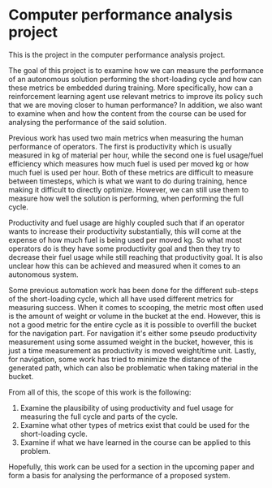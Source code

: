# Computer performance analysis project
This is the project in the computer performance analysis project.  

The goal of this project is to examine how we can measure the performance of an autonomous solution performing the short-loading cycle and how can these metrics be embedded during training.
More specifically, how can a reinforcement learning agent use relevant metrics to improve its policy such that we are moving closer to human performance?
In addition, we also want to examine when and how the content from the course can be used for analysing the performance of the said solution.

Previous work has used two main metrics when measuring the human performance of operators. 
The first is productivity which is usually measured in kg of material per hour, while the second one is fuel usage/fuel efficiency which measures how much fuel is used per moved kg or how much fuel is used per hour.
Both of these metrics are difficult to measure between timesteps, which is what we want to do during training, hence making it difficult to directly optimize.
However, we can still use them to measure how well the solution is performing, when performing the full cycle.

Productivity and fuel usage are highly coupled such that if an operator wants to increase their productivity substantially, this will come at the expense of how much fuel is being used per moved kg.
So what most operators do is they have some productivity goal and then they try to decrease their fuel usage while still reaching that productivity goal.
It is also unclear how this can be achieved and measured when it comes to an autonomous system.

Some previous automation work has been done for the different sub-steps of the short-loading cycle, which all have used different metrics for measuring success.
When it comes to scooping, the metric most often used is the amount of weight or volume in the bucket at the end.
However, this is not a good metric for the entire cycle as it is possible to overfill the bucket for the navigation part.
For navigation it's either some pseudo productivity measurement using some assumed weight in the bucket, however, this is just a time measurement as productivity is moved weight/time unit.
Lastly, for navigation, some work has tried to minimize the distance of the generated path, which can also be problematic when taking material in the bucket.

From all of this, the scope of this work is the following:
1. Examine the plausibility of using productivity and fuel usage for measuring the full cycle and parts of the cycle.
2. Examine what other types of metrics exist that could be used for the short-loading cycle.
3. Examine if what we have learned in the course can be applied to this problem.

Hopefully, this work can be used for a section in the upcoming paper and form a basis for analysing the performance of a proposed system.
